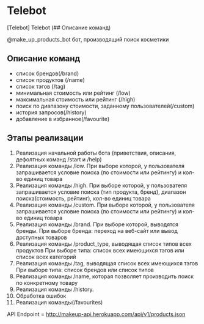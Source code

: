 # Telebot
[Telebot] Telebot (## Описание команд)

@make_up_products_bot
бот, производящий поиск косметики

## Описание команд
- список брендов(/brand)
- список продуктов (/name)
- список тэгов (/tag)
- минимальная стоимость или рейтинг (/low)
- максимальная стоимость или рейтинг (/high)
- поиск по диапазону стоимости, заданному пользователей(/custom)
- история запросов(/history)
- добавление в избранное(/favourite)


## Этапы реализации
1. Реализация начальной работы бота (приветствия, описания, дефолтных команд /start и /help)
2. Реализация команды /low. 
   При выборе которой, у пользователя запрашивается условие поиска (по стоимости или рейтингу) и кол-во единиц товара 
3. Реализация команды /high. 
   При выборе которой, у пользователя запрашивается условие поиска (тип продукта, бренд), диапазон поиска(стоимость, рейтинг), кол-во единиц товара 
4. Реализация команды /custom. 
   При выборе которой, у пользователя запрашивается условие поиска (по стоимости или рейтингу) и кол-во единиц товара
5. Реализация команды /brand. При выборе которой, выводятся бренды. 
   При выборе бренда: переход на веб-сайт или вывод доступных товаров
6. Реализация команды /product_type, выводящая список типов всех продуктов
   При выборе типа: список всех имеющихся тэгов или список всех категорий 
7. Реализация команды /tag, выводящая список всех имеющихся тэгов
   При выборе типа: список брендов или список типов 
8. Реализация команды /name, которая позволяет производить поиск по конкретному товару
9. Реализация команды /history.
10. Обработка ошибок 
11. Реализация команды(/favourites)


API Endpoint = http://makeup-api.herokuapp.com/api/v1/products.json